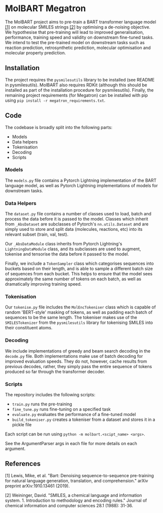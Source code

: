 # MolBART Megatron

The MolBART project aims to pre-train a BART transformer language model [[1]](#1) on molecular SMILES strings [[2]](#2) by optimising a de-noising objective. We hypothesise that pre-training will lead to improved generalisation, performance, training speed and validity on downstream fine-tuned tasks. We intend to test the pre-trained model on downstream tasks such as reaction prediction, retrosynthetic prediction, molecular optimisation and molecular property prediction.


## Installation

The project requires the `pysmilesutils` library to be installed (see README in pysmilesutils). MolBART also requires RDKit (although this should be installed as part of the installation procedure for pysmilesutils). Finally, the remaining project requirements (for Megatron) can be installed with pip using `pip install -r megatron_requirements.txt`.


## Code

The codebase is broadly split into the following parts:
* Models
* Data helpers
* Tokenisation
* Decoding
* Scripts


### Models

The  `models.py` file contains a Pytorch Lightning implementation of the BART language model, as well as Pytorch Lightning implementations of models for downstream tasks.


### Data Helpers

The `dataset.py` file contains a number of classes used to load, batch and process the data before it is passed to the model. Classes which inherit from `_AbsDataset` are subclasses of Pytorch's `nn.utils.Dataset` and are simply used to store and split data (molecules, reactions, etc) into its relevant subset (train, val, test).

Our `_AbsDataModule` class inherits from Pytorch Lightning's `LightningDataModule` class, and its subclasses are used to augment, tokenise and tensorise the data before it passed to the model.

Finally, we include a `TokenSampler` class which categorises sequences into buckets based on their length, and is able to sample a different batch size of sequences from each bucket. This helps to ensure that the model sees approximately the same number of tokens on each batch, as well as dramatically improving training speed.


### Tokenisation

Our `tokenise.py` file includes the `MolEncTokeniser` class which is capable of random 'BERT-style' masking of tokens, as well as padding each batch of sequences to be the same length. The tokeniser makes use of the `SMILESTokenizer` from the `pysmilesutils` library for tokenising SMILES into their constituent atoms.


### Decoding

We include implementations of greedy and beam search decoding in the `decode.py` file. Both implementations make use of batch decoding for improved evaluation speeds. They do not, however, cache results from previous decodes, rather, they simply pass the entire sequence of tokens produced so far through the transformer decoder.


### Scripts

The repository includes the following scripts:
* `train.py` runs the pre-training 
* `fine_tune.py` runs fine-tuning on a specified task
* `evaluate.py` evaluates the performance of a fine-tuned model
* `build_tokeniser.py` creates a tokeniser from a dataset and stores it in a pickle file

Each script can be run using `python -m molbart.<scipt_name> <args>`.

See the ArgumentParser args in each file for more details on each argument.


## References

<a id="1">[1]</a>
Lewis, Mike, et al.
"Bart: Denoising sequence-to-sequence pre-training for natural language generation, translation, and comprehension."
arXiv preprint arXiv:1910.13461 (2019).

<a id="2">[2]</a>
Weininger, David.
"SMILES, a chemical language and information system. 1. Introduction to methodology and encoding rules."
Journal of chemical information and computer sciences 28.1 (1988): 31-36.
